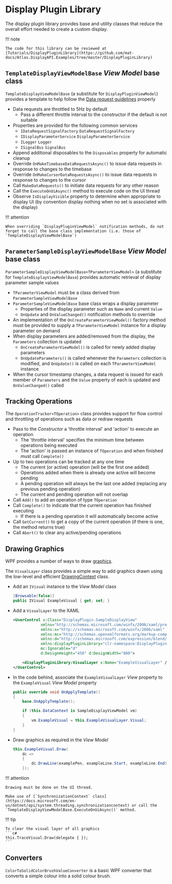 # Display Plugin Library

The display plugin library provides base and utility classes that reduce the overall effort needed to create a custom display.

!!! note

    The code for this library can be reviewed at [Tutorials/DisplayPluginLibrary](https://github.com/mat-docs/Atlas.DisplayAPI.Examples/tree/master/DisplayPluginLibrary)

## `TemplateDisplayViewModelBase` _View Model_ base class

`TemplateDisplayViewModelBase` (a substitute for `DisplayPluginViewModel`) provides a template to help follow the [Data request guidelines](../detailed/data.md#data-request-guidelines) properly

- Data requests are throttled to 5Hz by default 
    - Pass a different throttle interval to the constructor if the default is not suitable
- Properties are provided for the following common services
    - `IDataRequestSignalFactory` `DataRequestSignalFactory`
    - `IDisplayParameterService` `DisplayParameterService`
    - `ILogger` `Logger`
    - `ISignalBus` `SignalBus`
- Append additional disposables to the `Disposables` property for automatic cleanup
- Override `OnMakeTimebaseDataRequestsAsync()` to issue data requests in response to changes to the timebase
- Override `OnMakeCursorDataRequestsAsync()` to issue data requests in response to changes to the cursor
- Call `MakeDataRequests()` to initiate data requests for any other reason
- Call the `ExecuteOnUiAsync()` method to execute code on the UI thread
- Observe `IsDisplayVisible` property to determine when appropriate to display UI (by convention display nothing when no set is associated with the display)

!!! attention

    When overriding `DisplayPluginViewModel` notification methods, do not forget to call the base class implementation (i.e. those of `TemplateDisplayViewModelBase`) 

## `ParameterSampleDisplayViewModelBase` _View Model_ base class

`ParameterSampleDisplayViewModelBase<TParameterViewModel>` (a substitute for `TemplateDisplayViewModelBase`) provides automatic retrieval of display parameter sample values

- `TParameterViewModel` must be a class derived from `ParameterSampleViewModelBase`
- `ParameterSampleViewModelBase` base class wraps a display parameter
    - Properties of the display parameter such as `Name` and current `Value`
    - `OnUpdate` and `OnValueChanged()` notification methods to override
- An implementation of the `OnCreateParameterViewModel()` factory method must be provided to supply a `TParameterViewModel` instance for a display parameter on demand
- When display parameters are added/removed from the display, the `Parameters` collection is updated
    - `OnCreateParameterViewModel()` is called for newly added display parameters
    - `OnUpdateParameters()` is called whenever the `Parameters` collection is modified, and `OnUpdate()` is called on each `TParameterViewModel` instance
- When the cursor timestamp changes, a data request is issued for each member of `Parameters` and the `Value` property of each is updated and `OnValueChanged()` called

## Tracking Operations

The `OperationTracker<TOperation>` class provides support for flow control and throttling of operations such as data or redraw requests

- Pass to the _Constructor_ a 'throttle interval' and 'action' to execute an operation 
    - The 'throttle interval' specifies the minimum time between operations being executed
    - The 'action' is passed an instance of `TOperation` and when finished must call `Complete()`
- Up to two operations can be tracked at any one time
    - The current (or active) operation (will be the first one added)
    - Operations added when there is already one active will become pending
    - A pending operation will always be the last one added (replacing any previous pending operation)
    - The current and pending operation will not overlap
- Call `Add()` to add an operation of type `TOperation`
- Call `Complete()` to indicate that the current operation has finished executing
    - If there is a pending operation it will automatically become active
- Call `GetCurrent()` to get a copy of the current operation (if there is one, the method returns true)
- Call `Abort()` to clear any active/pending operations

## Drawing Graphics

WPF provides a number of ways to draw [graphics](https://docs.microsoft.com/en-us/dotnet/desktop/wpf/graphics-multimedia).

The `VisualLayer` class provides a simple way to add graphics drawn using the low-level and efficient [DrawingContext](https://docs.microsoft.com/en-us/dotnet/api/system.windows.media.drawingcontext) class.


- Add an `IVisual` instance to the _View Model_ class

    ```C#
    [Browsable(false)]
    public IVisual ExampleVisual { get; set; }
    ```

- Add a `VisualLayer` to the XAML

    ```xml hl_lines="10"
    <UserControl x:Class="DisplayPlugin.SampleDisplayView"
                xmlns="http://schemas.microsoft.com/winfx/2006/xaml/presentation"
                xmlns:x="http://schemas.microsoft.com/winfx/2006/xaml"
                xmlns:mc="http://schemas.openxmlformats.org/markup-compatibility/2006"
                xmlns:d="http://schemas.microsoft.com/expression/blend/2008"
                xmlns:displayPluginLibrary="clr-namespace:DisplayPluginLibrary;assembly=DisplayPluginLibrary"
                mc:Ignorable="d"
                d:DesignHeight="450" d:DesignWidth="800">

        <displayPluginLibrary:VisualLayer x:Name="ExampleVisualLayer" />
    </UserControl>
    ```

- In the code behind, associate the `ExampleVisualLayer` _View_ property to the `ExampleVisual` _View Model_ property

    ```c# hl_lines="7"
    public override void OnApplyTemplate()
    {
        base.OnApplyTemplate();

        if (this.DataContext is SampleDisplayViewModel vm)
        {
            vm.ExampleVisual = this.ExampleVisualLayer.Visual;
        }
    }
    ```

- Draw graphics as required in the _View Model_

    ```c# hl_lines="4"
    this.ExampleVisual.Draw(
        dc =>
        {
            dc.DrawLine(examplePen, exampleLine.Start, exampleLine.End);
        });
    ```

!!! attention

    Drawing must be done on the UI thread.

    Make use of [`SynchronizationContext` class](https://docs.microsoft.com/en-us/dotnet/api/system.threading.synchronizationcontext) or call the `TemplateDisplayViewModelBase.ExecuteOnUiAsync()` method.

!!! tip

    To clear the visual layer of all graphics 
    ```c#
    this.TraceVisual.Draw(delegate { });
    ```

## Converters

`ColorToSolidColorBrushValueConverter` is a basic WPF converter that converts a simple colour into a solid colour brush.
